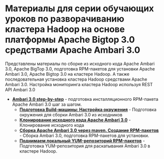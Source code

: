 # Материалы для серии обучающих уроков по разворачиванию кластера Hadoop на основе платформы Apache Bigtop 3.0 средствами Apache Ambari 3.0

Представлены материалы по сборке из исходного кода Apache Ambari 3.0, Apache BigTop 3.0, подготовка RPM-пакетов для установки Apache Ambari 3.0, Apache Bigtop 3.0 на кластере Hadoop.
А также последовательная установка кластера Hadoop средствами Apache Ambari 3.0. Настройка мониторинга кластера Hadoop используя REST API Ambari 3.0 

* **[Ambari 3.0 step-by-step](Ambari/3.0/README.md)** - подготовка инсталляционного RPM-пакета Apache Ambari 3.0 шаг за шагом.
    * **[Подготовка Build-машины: Настройка окружения](Ambari/3.0/create_build_machine.md)** - Подготовка окружения для сборки Ambari 3.0 из исходников
    * **[Клонирование исходного кода Apache Ambari 3.0](Ambari/3.0/clone_source_ambari.md)** - Клонирование исходного кода
    * **[Сборка Apache Ambari 3.0 через maven. Создание RPM-пакетов](Ambari/3.0/build_ambari.md)** - Сборка Ambari 3.0, подготовка RPM-пакетов для установки.
    * **[Поднимаем локальный YUM-репозиторий RPM-пакетов](Ambari/3.0/yum_repository.md)** - Подготовка YUM-репозитория для раскатывания Ambari 3.0 в кластере Hadoop.


